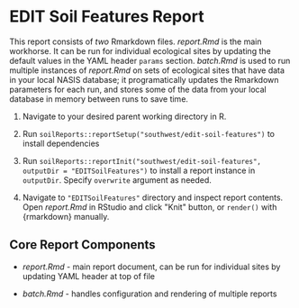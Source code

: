 # EDIT Soil Features Report

This report consists of _two_ Rmarkdown files. _report.Rmd_ is the main workhorse. It can be run for individual ecological sites by updating the default values in the YAML header `params` section. _batch.Rmd_ is used to run multiple instances of _report.Rmd_ on sets of ecological sites that have data in your local NASIS database; it programatically updates the Rmarkdown parameters for each run, and stores some of the data from your local database in memory between runs to save time.

1. Navigate to your desired parent working directory in R. 

2. Run `soilReports::reportSetup("southwest/edit-soil-features")` to install dependencies

3. Run `soilReports::reportInit("southwest/edit-soil-features", outputDir = "EDITSoilFeatures")` to install a report instance in `outputDir`. Specify `overwrite` argument as needed. 

4. Navigate to `"EDITSoilFeatures"` directory and inspect report contents. Open _report.Rmd_ in RStudio and click "Knit" button, or `render()` with {rmarkdown} manually.

## Core Report Components

 - _report.Rmd_ - main report document, can be run for individual sites by updating YAML header at top of file
 
 - _batch.Rmd_ - handles configuration and rendering of multiple reports
 
